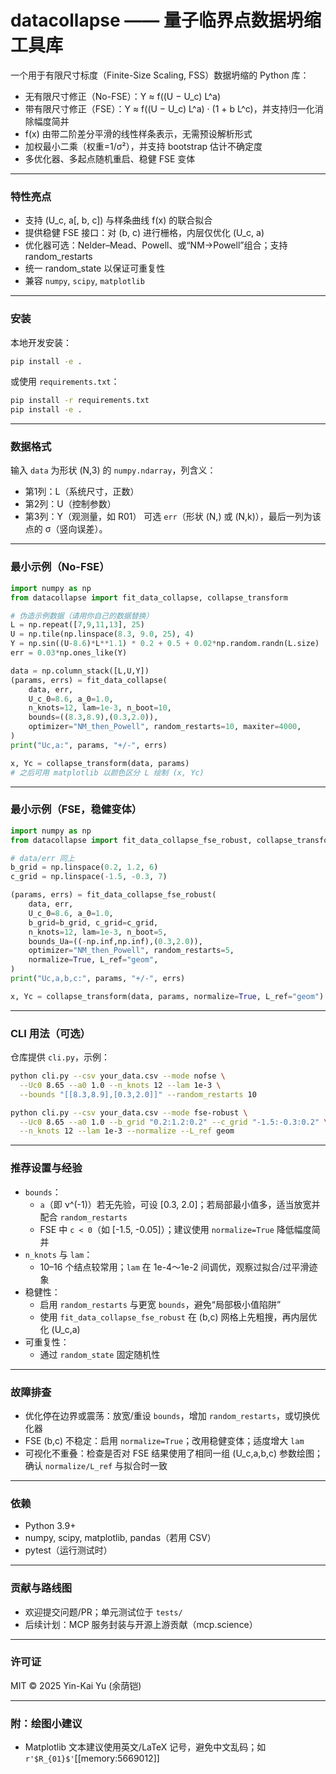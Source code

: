 # datacollapse —— 量子临界点数据坍缩工具库

一个用于有限尺寸标度（Finite-Size Scaling, FSS）数据坍缩的 Python 库：
- 无有限尺寸修正（No-FSE）：Y ≈ f((U − U_c) L^a)
- 带有限尺寸修正（FSE）：Y ≈ f((U − U_c) L^a) · (1 + b L^c)，并支持归一化消除幅度简并
- f(x) 由带二阶差分平滑的线性样条表示，无需预设解析形式
- 加权最小二乘（权重=1/σ²），并支持 bootstrap 估计不确定度
- 多优化器、多起点随机重启、稳健 FSE 变体

---

### 特性亮点
- 支持 (U_c, a[, b, c]) 与样条曲线 f(x) 的联合拟合
- 提供稳健 FSE 接口：对 (b, c) 进行栅格，内层仅优化 (U_c, a)
- 优化器可选：Nelder–Mead、Powell、或“NM→Powell”组合；支持 random_restarts
- 统一 random_state 以保证可重复性
- 兼容 `numpy`, `scipy`, `matplotlib`

---

### 安装

本地开发安装：
```bash
pip install -e .
```
或使用 `requirements.txt`：
```bash
pip install -r requirements.txt
pip install -e .
```

---

### 数据格式
输入 `data` 为形状 (N,3) 的 `numpy.ndarray`，列含义：
- 第1列：L（系统尺寸，正数）
- 第2列：U（控制参数）
- 第3列：Y（观测量，如 R01）
可选 `err`（形状 (N,) 或 (N,k)），最后一列为该点的 σ（竖向误差）。

---

### 最小示例（No-FSE）
```python
import numpy as np
from datacollapse import fit_data_collapse, collapse_transform

# 伪造示例数据（请用你自己的数据替换）
L = np.repeat([7,9,11,13], 25)
U = np.tile(np.linspace(8.3, 9.0, 25), 4)
Y = np.sin((U-8.6)*L**1.1) * 0.2 + 0.5 + 0.02*np.random.randn(L.size)
err = 0.03*np.ones_like(Y)

data = np.column_stack([L,U,Y])
(params, errs) = fit_data_collapse(
    data, err,
    U_c_0=8.6, a_0=1.0,
    n_knots=12, lam=1e-3, n_boot=10,
    bounds=((8.3,8.9),(0.3,2.0)),
    optimizer="NM_then_Powell", random_restarts=10, maxiter=4000,
)
print("Uc,a:", params, "+/-", errs)

x, Yc = collapse_transform(data, params)
# 之后可用 matplotlib 以颜色区分 L 绘制 (x, Yc)
```

---

### 最小示例（FSE，稳健变体）
```python
import numpy as np
from datacollapse import fit_data_collapse_fse_robust, collapse_transform

# data/err 同上
b_grid = np.linspace(0.2, 1.2, 6)
c_grid = np.linspace(-1.5, -0.3, 7)

(params, errs) = fit_data_collapse_fse_robust(
    data, err,
    U_c_0=8.6, a_0=1.0,
    b_grid=b_grid, c_grid=c_grid,
    n_knots=12, lam=1e-3, n_boot=5,
    bounds_Ua=((-np.inf,np.inf),(0.3,2.0)),
    optimizer="NM_then_Powell", random_restarts=5,
    normalize=True, L_ref="geom",
)
print("Uc,a,b,c:", params, "+/-", errs)

x, Yc = collapse_transform(data, params, normalize=True, L_ref="geom")
```

---

### CLI 用法（可选）
仓库提供 `cli.py`，示例：
```bash
python cli.py --csv your_data.csv --mode nofse \
  --Uc0 8.65 --a0 1.0 --n_knots 12 --lam 1e-3 \
  --bounds "[[8.3,8.9],[0.3,2.0]]" --random_restarts 10

python cli.py --csv your_data.csv --mode fse-robust \
  --Uc0 8.65 --a0 1.0 --b_grid "0.2:1.2:0.2" --c_grid "-1.5:-0.3:0.2" \
  --n_knots 12 --lam 1e-3 --normalize --L_ref geom
```

---

### 推荐设置与经验
- `bounds`：
  - `a`（即 ν^(-1)）若无先验，可设 [0.3, 2.0]；若局部最小值多，适当放宽并配合 `random_restarts`
  - FSE 中 `c < 0`（如 [-1.5, -0.05]）；建议使用 `normalize=True` 降低幅度简并
- `n_knots` 与 `lam`：
  - 10–16 个结点较常用；`lam` 在 1e-4～1e-2 间调优，观察过拟合/过平滑迹象
- 稳健性：
  - 启用 `random_restarts` 与更宽 `bounds`，避免“局部极小值陷阱”
  - 使用 `fit_data_collapse_fse_robust` 在 (b,c) 网格上先粗搜，再内层优化 (U_c,a)
- 可重复性：
  - 通过 `random_state` 固定随机性

---

### 故障排查
- 优化停在边界或震荡：放宽/重设 `bounds`，增加 `random_restarts`，或切换优化器
- FSE (b,c) 不稳定：启用 `normalize=True`；改用稳健变体；适度增大 `lam`
- 可视化不重叠：检查是否对 FSE 结果使用了相同一组 (U_c,a,b,c) 参数绘图；确认 `normalize/L_ref` 与拟合时一致

---

### 依赖
- Python 3.9+
- numpy, scipy, matplotlib, pandas（若用 CSV）
- pytest（运行测试时）

---

### 贡献与路线图
- 欢迎提交问题/PR；单元测试位于 `tests/`
- 后续计划：MCP 服务封装与开源上游贡献（mcp.science）

---

### 许可证
MIT © 2025 Yin-Kai Yu (余荫铠)

---

### 附：绘图小建议
- Matplotlib 文本建议使用英文/LaTeX 记号，避免中文乱码；如 `r'$R_{01}$'`[[memory:5669012]]
